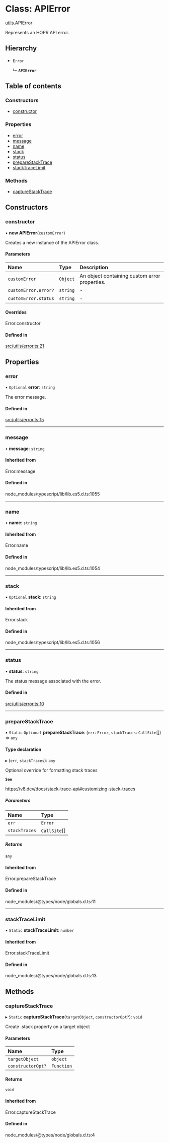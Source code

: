 # Class: APIError

[utils](../modules/utils.md).APIError

Represents an HOPR API error.

## Hierarchy

- `Error`

  ↳ **`APIError`**

## Table of contents

### Constructors

- [constructor](utils.APIError.md#constructor)

### Properties

- [error](utils.APIError.md#error)
- [message](utils.APIError.md#message)
- [name](utils.APIError.md#name)
- [stack](utils.APIError.md#stack)
- [status](utils.APIError.md#status)
- [prepareStackTrace](utils.APIError.md#preparestacktrace)
- [stackTraceLimit](utils.APIError.md#stacktracelimit)

### Methods

- [captureStackTrace](utils.APIError.md#capturestacktrace)

## Constructors

### constructor

• **new APIError**(`customError`)

Creates a new instance of the APIError class.

#### Parameters

| Name | Type | Description |
| :------ | :------ | :------ |
| `customError` | `Object` | An object containing custom error properties. |
| `customError.error?` | `string` | - |
| `customError.status` | `string` | - |

#### Overrides

Error.constructor

#### Defined in

[src/utils/error.ts:21](https://github.com/hoprnet/hopr-sdk/blob/16280af/src/utils/error.ts#L21)

## Properties

### error

• `Optional` **error**: `string`

The error message.

#### Defined in

[src/utils/error.ts:15](https://github.com/hoprnet/hopr-sdk/blob/16280af/src/utils/error.ts#L15)

___

### message

• **message**: `string`

#### Inherited from

Error.message

#### Defined in

node_modules/typescript/lib/lib.es5.d.ts:1055

___

### name

• **name**: `string`

#### Inherited from

Error.name

#### Defined in

node_modules/typescript/lib/lib.es5.d.ts:1054

___

### stack

• `Optional` **stack**: `string`

#### Inherited from

Error.stack

#### Defined in

node_modules/typescript/lib/lib.es5.d.ts:1056

___

### status

• **status**: `string`

The status message associated with the error.

#### Defined in

[src/utils/error.ts:10](https://github.com/hoprnet/hopr-sdk/blob/16280af/src/utils/error.ts#L10)

___

### prepareStackTrace

▪ `Static` `Optional` **prepareStackTrace**: (`err`: `Error`, `stackTraces`: `CallSite`[]) => `any`

#### Type declaration

▸ (`err`, `stackTraces`): `any`

Optional override for formatting stack traces

**`See`**

https://v8.dev/docs/stack-trace-api#customizing-stack-traces

##### Parameters

| Name | Type |
| :------ | :------ |
| `err` | `Error` |
| `stackTraces` | `CallSite`[] |

##### Returns

`any`

#### Inherited from

Error.prepareStackTrace

#### Defined in

node_modules/@types/node/globals.d.ts:11

___

### stackTraceLimit

▪ `Static` **stackTraceLimit**: `number`

#### Inherited from

Error.stackTraceLimit

#### Defined in

node_modules/@types/node/globals.d.ts:13

## Methods

### captureStackTrace

▸ `Static` **captureStackTrace**(`targetObject`, `constructorOpt?`): `void`

Create .stack property on a target object

#### Parameters

| Name | Type |
| :------ | :------ |
| `targetObject` | `object` |
| `constructorOpt?` | `Function` |

#### Returns

`void`

#### Inherited from

Error.captureStackTrace

#### Defined in

node_modules/@types/node/globals.d.ts:4
